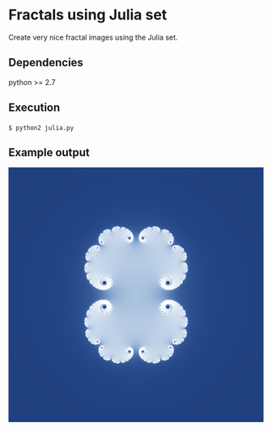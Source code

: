 # Fractals using Julia set

Create very nice fractal images using the Julia set.

## Dependencies

python >= 2.7

## Execution

`
$ python2 julia.py
`

## Example output

![Example](image.png)
